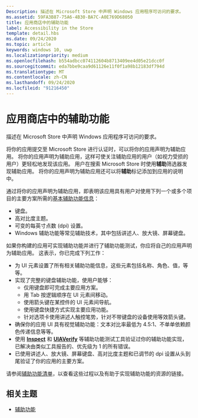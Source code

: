 ```yaml
---
Description: 描述在 Microsoft Store 中声明 Windows 应用程序可访问的要求。
ms.assetid: 59FA3B87-75A6-4B30-BA7C-A0E769D68050
title: 应用商店中的辅助功能
label: Accessibility in the Store
template: detail.hbs
ms.date: 09/24/2020
ms.topic: article
keywords: windows 10, uwp
ms.localizationpriority: medium
ms.openlocfilehash: b554adbcc074112604b8713409ee4d05e21dcc0f
ms.sourcegitcommit: eda7bbe9caa9d61126e11f0f1a98b12183df794d
ms.translationtype: MT
ms.contentlocale: zh-CN
ms.lasthandoff: 09/24/2020
ms.locfileid: "91216450"
---
```

# <a name="accessibility-in-the-store"></a>应用商店中的辅助功能  



描述在 Microsoft Store 中声明 Windows 应用程序可访问的要求。

将你的应用提交至 Microsoft Store 进行认证时，可以将你的应用声明为辅助应用。 将你的应用声明为辅助应用，这样可使关注辅助应用的用户（如视力受损的用户）更轻松地发现该应用。 用户在搜索 Microsoft Store 时使用**辅助**筛选器发现辅助应用。 将你的应用声明为辅助应用还可以将**辅助**标记添加到应用的说明中。

通过将你的应用声明为辅助应用，即表明该应用具有用户对使用下列一个或多个项目的主要方案所需的[基本辅助功能信息](basic-accessibility-information.md)：

* 键盘。
* 高对比度主题。
* 可变的每英寸点数 (dpi) 设置。
* Windows 辅助功能等常见辅助技术，其中包括讲述人、放大镜、屏幕键盘。

如果你构建的应用可实现辅助功能并进行了辅助功能测试，你应将自己的应用声明为辅助应用。 这表示，你已完成下列工作：

* 为 UI 元素设置了所有相关辅助功能信息，这些元素包括名称、角色、值，等等。
* 实现了完整的键盘辅助功能，使用户能够：
    * 仅用键盘即可完成主要应用方案。
    * 用 Tab 按逻辑顺序在 UI 元素间移动。
    * 使用箭头键在某控件的 UI 元素间导航。
    * 使用键盘快捷方式实现主要应用功能。
    * 针对选项卡使用讲述人触控笔势，针对不带键盘的设备使用等效箭头键。
* 确保你的应用 UI 具有视觉辅助功能：文本对比率最低为 4.5:1、不单单依赖颜色传递信息等等。
* 使用 [**Inspect**](/windows/desktop/WinAuto/inspect-objects) 和 [**UIAVerify**](/windows/desktop/WinAuto/ui-automation-verify) 等辅助功能测试工具验证过你的辅助功能实现，已解决由类似工具报告的、优先级为 1 的所有错误。
* 已使用讲述人、放大镜、屏幕键盘、高对比度主题和已调节的 dpi 设置从头到尾验证了你的应用的主要方案。

请参阅[辅助功能清单](accessibility-checklist.md)，以查看这些过程以及有助于实现辅助功能的资源的链接。

<span id="related_topics"/>

## <a name="related-topics"></a>相关主题    
* [辅助功能](accessibility.md)
